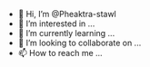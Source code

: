 - 👋 Hi, I’m @Pheaktra-stawl
- 👀 I’m interested in ...
- 🌱 I’m currently learning ...
- 💞️ I’m looking to collaborate on ...
- 📫 How to reach me ...

<!---
Pheaktra-stawl/Pheaktra-stawl is a ✨ special ✨ repository because its `README.md` (this file) appears on your GitHub profile.
You can click the Preview link to take a look at your changes.
--->
